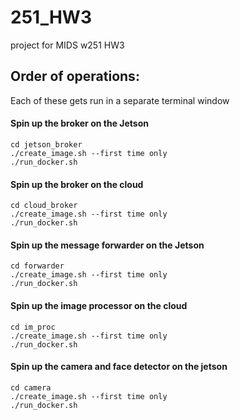 # 251_HW3
project for MIDS w251 HW3

## Order of operations:
Each of these gets run in a separate terminal window
#### Spin up the broker on the Jetson
```
cd jetson_broker
./create_image.sh --first time only
./run_docker.sh
```
#### Spin up the broker on the cloud
```
cd cloud_broker
./create_image.sh --first time only
./run_docker.sh
```
#### Spin up the message forwarder on the Jetson
```
cd forwarder
./create_image.sh --first time only
./run_docker.sh
```
#### Spin up the image processor on the cloud
```
cd im_proc
./create_image.sh --first time only
./run_docker.sh
```
#### Spin up the camera and face detector on the jetson
```
cd camera
./create_image.sh --first time only
./run_docker.sh
```
